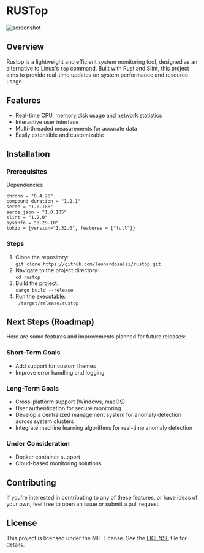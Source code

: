 # RUSTop

![screenshot](https://github.com/leonardosalsi/rustop/assets/55445584/3e9bec4e-2202-48c4-88ca-4be1cd21e317)
## Overview
Rustop is a lightweight and efficient system monitoring tool, designed as an alternative to Linux's `top` command. Built with Rust and Slint, this project aims to provide real-time updates on system performance and resource usage.

## Features
- Real-time CPU, memory,disk usage and network statistics
- Interactive user interface
- Multi-threaded measurements for accurate data
- Easily extensible and customizable

## Installation

### Prerequisites
Dependencies
```
chrono = "0.4.28"
compound_duration = "1.2.1"
serde = "1.0.188"
serde_json = "1.0.105"
slint = "1.2.0"
sysinfo = "0.29.10"
tokio = {version="1.32.0", features = ["full"]}
```

### Steps
1. Clone the repository:<br>
```git clone https://github.com/leonardosalsi/rustop.git```
2. Navigate to the project directory:<br>
```cd rustop```
3. Build the project:<br>
```cargo build --release```
4. Run the executable:<br>
```./target/release/rustop```

## Next Steps (Roadmap)

Here are some features and improvements planned for future releases:

### Short-Term Goals
- Add support for custom themes
- Improve error handling and logging

### Long-Term Goals
- Cross-platform support (Windows, macOS)
- User authentication for secure monitoring
- Develop a centralized management system for anomaly detection across system clusters
- Integrate machine learning algorithms for real-time anomaly detection

### Under Consideration
- Docker container support
- Cloud-based monitoring solutions

## Contributing
If you're interested in contributing to any of these features, or have ideas of your own, feel free to open an issue or submit a pull request.

## License
This project is licensed under the MIT License. See the [LICENSE](LICENSE) file for details.
